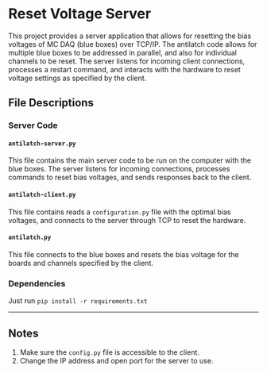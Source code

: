 # Reset Voltage Server

This project provides a server application that allows for resetting the bias voltages of MC DAQ (blue boxes) over TCP/IP. The antilatch code allows for multiple blue boxes to be addressed in parallel, and also for individual channels to be reset. The server listens for incoming client connections, processes a restart command, and interacts with the hardware to reset voltage settings as specified by the client.

## File Descriptions

### Server Code
#### `antilatch-server.py`
This file contains the main server code to be run on the computer with the blue boxes. The server listens for incoming connections, processes commands to reset bias voltages, and sends responses back to the client.

#### `antilatch-client.py`
This file contains reads a `configuration.py` file with the optimal bias voltages, and connects to the server through TCP to reset the hardware.

#### `antilatch.py`
This file connects to the blue boxes and resets the bias voltage for the boards and channels specified by the client.

### Dependencies
Just run `pip install -r requirements.txt`

---

## Notes
1. Make sure the `config.py` file is accessible to the client.
2. Change the IP address and open port for the server to use.
